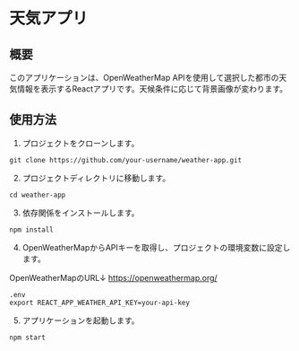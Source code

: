 # 天気アプリ

## 概要

このアプリケーションは、OpenWeatherMap APIを使用して選択した都市の天気情報を表示するReactアプリです。天候条件に応じて背景画像が変わります。

## 使用方法

1. プロジェクトをクローンします。

```
git clone https://github.com/your-username/weather-app.git
```
2.  プロジェクトディレクトリに移動します。

```
cd weather-app
```

3.  依存関係をインストールします。

```
npm install
```

4. OpenWeatherMapからAPIキーを取得し、プロジェクトの環境変数に設定します。

OpenWeatherMapのURL↓
https://openweathermap.org/

```
.env
export REACT_APP_WEATHER_API_KEY=your-api-key
```

5. アプリケーションを起動します。

```
npm start
```